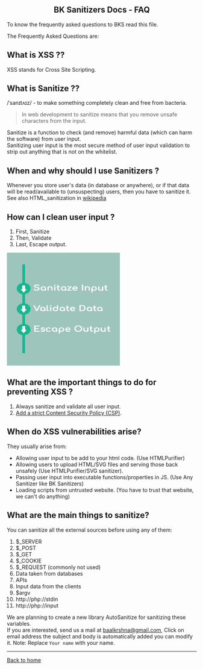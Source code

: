 <h2 align="center">BK Sanitizers Docs - FAQ</h2>

<link rel="stylesheet" href="https://puneetgopinath.github.io/Sanitizers/css/main.css" />

To know the frequently asked questions to BKS read this file.

The Frequently Asked Questions are:

## What is XSS ??

XSS stands for Cross Site Scripting.

## What is Sanitize ??

/ˈsanɪtʌɪz/ - to make something completely clean and free from bacteria.<br>

> In web development to sanitize means that you remove unsafe characters from the input.

Sanitize is a function to check (and remove) harmful data (which can harm the software) from user input.<br>
Sanitizing user input is the most secure method of user input validation to strip out anything that is not on the whitelist.<br>

## When and why should I use Sanitizers ?

Whenever you store user's data (in database or anywhere), or if that data will be read/available to (unsuspecting) users, then you have to sanitize it.<br>
See also HTML_sanitization in
[wikipedia](https://en.m.wikipedia.org/wiki/HTML_sanitization)<br>

## How can I clean user input ?

1. First, Sanitize
2. Then, Validate
3. Last, Escape output.

<img src="../gif/Sanitize.jpg" alt="Validating process image" style="width:300;height:300;" height="300" width="300" />

## What are the important things to do for preventing XSS ?

1. Always sanitize and validate all user input.
2. [Add a strict Content Security Policy (CSP)](https://web.dev/strict-csp/).

## When do XSS vulnerabilities arise?

They usually arise from:

 * Allowing user input to be add to your html code. (Use HTMLPurifier)
 * Allowing users to upload HTML/SVG files and serving those back unsafely (Use HTMLPurifier/SVG sanitizer).
 * Passing user input into executable functions/properties in JS. (Use Any Sanitizer like BK Sanitizers)
 * Loading scripts from untrusted website. (You have to trust that website, we can't do anything)

## What are the main things to sanitize?

You can sanitize all the external sources before using any of them:

1. $_SERVER
2. $_POST
3. $_GET
4. $_COOKIE
5. $_REQUEST (commonly not used)
6. Data taken from databases
7. APIs
8. Input data from the clients
9. $argv
10. http://php://stdin
11. http://php://input

We are planning to create a new library AutoSanitize for sanitizing these variables.<br>
If you are interested, send us a mail at [baalkrshna@gmail.com](mailto:baalkrshna@gmail.com\&subject=I%20am%20interested%20in%20AutoSanitize%20library\&cc=\&bcc=\&body=Hi%20BKS%20maintainers!%20I%20am%20interested%20in%20AutoSanitize%20library%20Thank%20you,%20Your%20name), Click on email address the subject and body is automatically added you can modify it. Note: Replace `Your name` with your name.

---------------------------------------------------------------------

[Back to home](README.md)

